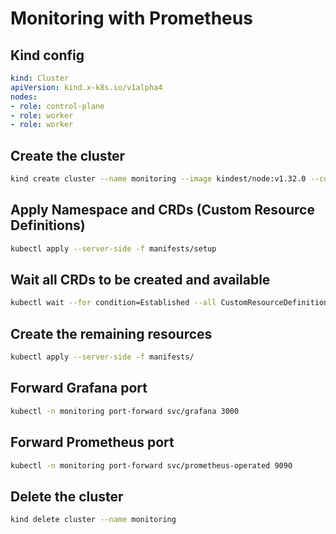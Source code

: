 # Monitoring with Prometheus

## Kind config
```yaml
kind: Cluster
apiVersion: kind.x-k8s.io/v1alpha4
nodes:
- role: control-plane
- role: worker
- role: worker
```

## Create the cluster
```bash
kind create cluster --name monitoring --image kindest/node:v1.32.0 --config kind-config.yaml
```

## Apply Namespace and CRDs (Custom Resource Definitions)
```bash
kubectl apply --server-side -f manifests/setup    
```

## Wait all CRDs to be created and available
```bash
kubectl wait --for condition=Established --all CustomResourceDefinition --namespace=monitoring
```

## Create the remaining resources
```bash
kubectl apply --server-side -f manifests/   
```

## Forward Grafana port
```bash
kubectl -n monitoring port-forward svc/grafana 3000
```

## Forward Prometheus port
```bash
kubectl -n monitoring port-forward svc/prometheus-operated 9090
```

## Delete the cluster
```bash
kind delete cluster --name monitoring
```